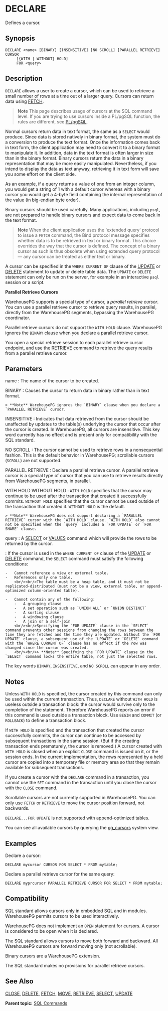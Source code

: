 # DECLARE 

Defines a cursor.

## <a id="section2"></a>Synopsis 

``` {#sql_command_synopsis}
DECLARE <name> [BINARY] [INSENSITIVE] [NO SCROLL] [PARALLEL RETRIEVE] CURSOR 
     [{WITH | WITHOUT} HOLD] 
     FOR <query>
```

## <a id="section3"></a>Description 

`DECLARE` allows a user to create a cursor, which can be used to retrieve a small number of rows at a time out of a larger query. Cursors can return data using [FETCH](FETCH.html).

> **Note** This page describes usage of cursors at the SQL command level. If you are trying to use cursors inside a PL/pgSQL function, the rules are different, see [PL/pgSQL](../../analytics/pl_sql.html).

Normal cursors return data in text format, the same as a `SELECT` would produce. Since data is stored natively in binary format, the system must do a conversion to produce the text format. Once the information comes back in text form, the client application may need to convert it to a binary format to manipulate it. In addition, data in the text format is often larger in size than in the binary format. Binary cursors return the data in a binary representation that may be more easily manipulated. Nevertheless, if you intend to display the data as text anyway, retrieving it in text form will save you some effort on the client side.

As an example, if a query returns a value of one from an integer column, you would get a string of 1 with a default cursor whereas with a binary cursor you would get a 4-byte field containing the internal representation of the value \(in big-endian byte order\).

Binary cursors should be used carefully. Many applications, including `psql`, are not prepared to handle binary cursors and expect data to come back in the text format.

> **Note** When the client application uses the 'extended query' protocol to issue a `FETCH` command, the Bind protocol message specifies whether data is to be retrieved in text or binary format. This choice overrides the way that the cursor is defined. The concept of a binary cursor as such is thus obsolete when using extended query protocol — any cursor can be treated as either text or binary.

A cursor can be specified in the `WHERE CURRENT OF` clause of the [UPDATE](UPDATE.html) or [DELETE](DELETE.html) statement to update or delete table data. The `UPDATE` or `DELETE` statement can only be run on the server, for example in an interactive `psql` session or a script.

**Parallel Retrieve Cursors**

WarehousePG supports a special type of cursor, a *parallel retrieve cursor*. You can use a parallel retrieve cursor to retrieve query results, in parallel, directly from the WarehousePG segments, bypassing the WarehousePG coordinator.

Parallel retrieve cursors do not support the `WITH HOLD` clause. WarehousePG ignores the `BINARY` clause when you declare a parallel retrieve cursor.

You open a special retrieve session to each parallel retrieve cursor endpoint, and use the [RETRIEVE](RETRIEVE.html) command to retrieve the query results from a parallel retrieve cursor.

## <a id="section4"></a>Parameters 

name
:   The name of the cursor to be created.

BINARY
:   Causes the cursor to return data in binary rather than in text format.

    > **Note** WarehousePG ignores the `BINARY` clause when you declare a `PARALLEL RETRIEVE` cursor.

INSENSITIVE
:   Indicates that data retrieved from the cursor should be unaffected by updates to the table\(s\) underlying the cursor that occur after the cursor is created. In WarehousePG, all cursors are insensitive. This key word currently has no effect and is present only for compatibility with the SQL standard.

NO SCROLL
:   The cursor cannot be used to retrieve rows in a nonsequential fashion. This is the default behavior in WarehousePG; scrollable cursors \(`SCROLL`\) are not supported.

PARALLEL RETRIEVE
:   Declare a parallel retrieve cursor. A parallel retrieve cursor is a special type of cursor that you can use to retrieve results directly from WarehousePG segments, in parallel.

WITH HOLD
WITHOUT HOLD
:   `WITH HOLD` specifies that the cursor may continue to be used after the transaction that created it successfully commits. `WITHOUT HOLD` specifies that the cursor cannot be used outside of the transaction that created it. `WITHOUT HOLD` is the default.

    > **Note** WarehousePG does not support declaring a `PARALLEL RETRIEVE` cursor with the `WITH HOLD` clause. `WITH HOLD` also cannot not be specified when the `query` includes a `FOR UPDATE` or `FOR SHARE` clause.

query
:   A [SELECT](SELECT.html) or [VALUES](VALUES.html) command which will provide the rows to be returned by the cursor.

:   If the cursor is used in the `WHERE CURRENT OF` clause of the [UPDATE](UPDATE.html) or [DELETE](DELETE.html) command, the `SELECT` command must satisfy the following conditions:

    -   Cannot reference a view or external table.
    -   References only one table.
        <br/><br/>The table must be a heap table, and it must not be replicated-distributed (must not be a view, external table, or append-optimized column-oriented table).

    -   Cannot contain any of the following:
        -   A grouping clause
        -   A set operation such as `UNION ALL` or `UNION DISTINCT`
        -   A sorting clause
        -   A windowing clause
        -   A join or a self-join
        <br/><br/>Specifying the `FOR UPDATE` clause in the `SELECT` command prevents other sessions from changing the rows between the time they are fetched and the time they are updated. Without the `FOR UPDATE` clause, a subsequent use of the `UPDATE` or `DELETE` command with the `WHERE CURRENT OF` clause has no effect if the row was changed since the cursor was created.
        <br/><br/>> **Note** Specifying the `FOR UPDATE` clause in the `SELECT` command locks the entire table, not just the selected rows.

The key words `BINARY`, `INSENSITIVE`, and `NO SCROLL` can appear in any order.

## <a id="section5"></a>Notes 

Unless `WITH HOLD` is specified, the cursor created by this command can only be used within the current transaction. Thus, `DECLARE` without `WITH HOLD` is useless outside a transaction block: the cursor would survive only to the completion of the statement. Therefore WarehousePG reports an error if this command is used outside a transaction block. Use `BEGIN` and `COMMIT` \(or `ROLLBACK`\) to define a transaction block.

If `WITH HOLD` is specified and the transaction that created the cursor successfully commits, the cursor can continue to be accessed by subsequent transactions in the same session. \(But if the creating transaction ends prematurely, the cursor is removed.\) A cursor created with `WITH HOLD` is closed when an explicit `CLOSE` command is issued on it, or the session ends. In the current implementation, the rows represented by a held cursor are copied into a temporary file or memory area so that they remain available for subsequent transactions.

If you create a cursor with the `DECLARE` command in a transaction, you cannot use the `SET` command in the transaction until you close the cursor with the `CLOSE` command.

Scrollable cursors are not currently supported in WarehousePG. You can only use `FETCH` or `RETRIEVE` to move the cursor position forward, not backwards.

`DECLARE...FOR UPDATE` is not supported with append-optimized tables.

You can see all available cursors by querying the [pg\_cursors](../system_catalogs/catalog_ref-views.html#pg_cursors) system view.

## <a id="section6"></a>Examples 

Declare a cursor:

```
DECLARE mycursor CURSOR FOR SELECT * FROM mytable;
```

Declare a parallel retrieve cursor for the same query:

```
DECLARE myprcursor PARALLEL RETRIEVE CURSOR FOR SELECT * FROM mytable;
```

## <a id="section7"></a>Compatibility 

SQL standard allows cursors only in embedded SQL and in modules. WarehousePG permits cursors to be used interactively.

WarehousePG does not implement an `OPEN` statement for cursors. A cursor is considered to be open when it is declared.

The SQL standard allows cursors to move both forward and backward. All WarehousePG cursors are forward moving only \(not scrollable\).

Binary cursors are a WarehousePG extension.

The SQL standard makes no provisions for parallel retrieve cursors.

## <a id="section8"></a>See Also 

[CLOSE](CLOSE.html), [DELETE](DELETE.html), [FETCH](FETCH.html), [MOVE](MOVE.html), [RETRIEVE](RETRIEVE.html), [SELECT](SELECT.html), [UPDATE](UPDATE.html)

**Parent topic:** [SQL Commands](../sql_commands/sql_ref.html)

